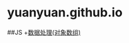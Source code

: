 # yuanyuan.github.io
##JS
+[数据处理(对象数组)](https://github.com/zyy782/yuanyuan.github.io/blob/main/20210823/zz.md)
